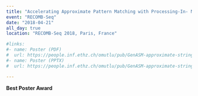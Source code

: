 ```yaml
---
title: "Accelerating Approximate Pattern Matching with Processing-In- Memory (PIM) and Single-Instruction Multiple-Data (SIMD) Programing"
event: "RECOMB-Seq"
date: "2018-04-21"
all_day: true
location: "RECOMB-Seq 2018, Paris, France"

#links:
#- name: Poster (PDF)
#  url: https://people.inf.ethz.ch/omutlu/pub/GenASM-approximate-string-matching-framework-for-genome-analysis_ARMSummit20-long-talk.pdf
#- name: Poster (PPTX)
#  url: https://people.inf.ethz.ch/omutlu/pub/GenASM-approximate-string-matching-framework-for-genome-analysis_ARMSummit20-long-talk.pptx

---
```


**Best Poster Award**

